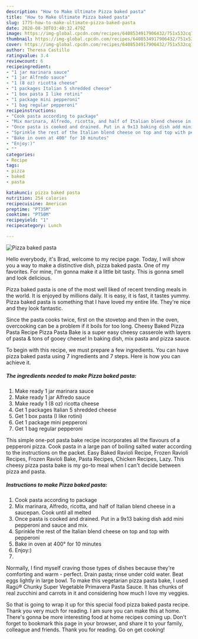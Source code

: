 ```yaml
---
description: "How to Make Ultimate Pizza baked pasta"
title: "How to Make Ultimate Pizza baked pasta"
slug: 1775-how-to-make-ultimate-pizza-baked-pasta
date: 2020-08-30T03:40:32.479Z
image: https://img-global.cpcdn.com/recipes/6408534917906432/751x532cq70/pizza-baked-pasta-recipe-main-photo.jpg
thumbnail: https://img-global.cpcdn.com/recipes/6408534917906432/751x532cq70/pizza-baked-pasta-recipe-main-photo.jpg
cover: https://img-global.cpcdn.com/recipes/6408534917906432/751x532cq70/pizza-baked-pasta-recipe-main-photo.jpg
author: Theresa Castillo
ratingvalue: 3.4
reviewcount: 6
recipeingredient:
- "1 jar marinara sauce"
- "1 jar Alfredo sauce"
- "1 (8 oz) ricotta cheese"
- "1 packages Italian 5 shredded cheese"
- "1 box pasta I like rotini"
- "1 package mini pepperoni"
- "1 bag regular pepperoni"
recipeinstructions:
- "Cook pasta according to package"
- "Mix marinara, Alfredo, ricotta, and half of Italian blend cheese in a saucepan. Cook until all melted"
- "Once pasta is cooked and drained. Put in a 9x13 baking dish add mini pepperoni and sauce and mix."
- "Sprinkle the rest of the Italian blend cheese on top and top with pepperoni"
- "Bake in oven at 400° for 10 minutes"
- "Enjoy:)"
- ""
categories:
- Recipe
tags:
- pizza
- baked
- pasta

katakunci: pizza baked pasta 
nutrition: 254 calories
recipecuisine: American
preptime: "PT35M"
cooktime: "PT50M"
recipeyield: "1"
recipecategory: Lunch

---
```



![Pizza baked pasta](https://img-global.cpcdn.com/recipes/6408534917906432/751x532cq70/pizza-baked-pasta-recipe-main-photo.jpg)

Hello everybody, it's Brad, welcome to my recipe page. Today, I will show you a way to make a distinctive dish, pizza baked pasta. One of my favorites. For mine, I'm gonna make it a little bit tasty. This is gonna smell and look delicious.

Pizza baked pasta is one of the most well liked of recent trending meals in the world. It is enjoyed by millions daily. It is easy, it is fast, it tastes yummy. Pizza baked pasta is something that I have loved my entire life. They're nice and they look fantastic.

Since the pasta cooks twice, first on the stovetop and then in the oven, overcooking can be a problem if it boils for too long. Cheesy Baked Pizza Pasta Recipe Pizza Pasta Bake is a super easy cheesy casserole with layers of pasta &amp; tons of gooey cheese! In baking dish, mix pasta and pizza sauce.


To begin with this recipe, we must prepare a few ingredients. You can have pizza baked pasta using 7 ingredients and 7 steps. Here is how you can achieve it.

<!--inarticleads1-->

##### The ingredients needed to make Pizza baked pasta:

1. Make ready 1 jar marinara sauce
1. Make ready 1 jar Alfredo sauce
1. Make ready 1 (8 oz) ricotta cheese
1. Get 1 packages Italian 5 shredded cheese
1. Get 1 box pasta (I like rotini)
1. Get 1 package mini pepperoni
1. Get 1 bag regular pepperoni


This simple one-pot pasta bake recipe incorporates all the flavours of a pepperoni pizza. Cook pasta in a large pan of boiling salted water according to the instructions on the packet. Easy Baked Ravioli Recipe, Frozen Ravioli Recipes, Frozen Ravioli Bake, Pasta Recipes, Chicken Recipes, Lazy. This cheesy pizza pasta bake is my go-to meal when I can&#39;t decide between pizza and pasta. 

<!--inarticleads2-->

##### Instructions to make Pizza baked pasta:

1. Cook pasta according to package
1. Mix marinara, Alfredo, ricotta, and half of Italian blend cheese in a saucepan. Cook until all melted
1. Once pasta is cooked and drained. Put in a 9x13 baking dish add mini pepperoni and sauce and mix.
1. Sprinkle the rest of the Italian blend cheese on top and top with pepperoni
1. Bake in oven at 400° for 10 minutes
1. Enjoy:)
1. 


Normally, I find myself craving those types of dishes because they&#39;re comforting and warm - perfect. Drain pasta; rinse under cold water. Beat eggs lightly in large bowl. To make this vegetarian pizza pasta bake, I used Ragú® Chunky Super Vegetable Primavera Pasta Sauce. It has chunks of real zucchini and carrots in it and considering how much I love my veggies. 

So that is going to wrap it up for this special food pizza baked pasta recipe. Thank you very much for reading. I am sure you can make this at home. There's gonna be more interesting food at home recipes coming up. Don't forget to bookmark this page in your browser, and share it to your family, colleague and friends. Thank you for reading. Go on get cooking!
